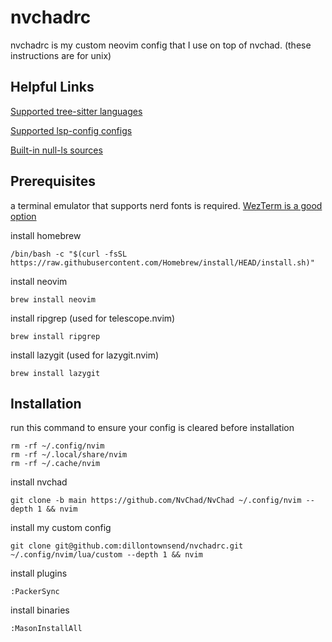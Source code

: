 # nvchadrc

nvchadrc is my custom neovim config that I use on top of nvchad. (these instructions are for unix)

## Helpful Links

[Supported tree-sitter languages](https://github.com/nvim-treesitter/nvim-treesitter#supported-languages)

[Supported lsp-config configs](https://github.com/neovim/nvim-lspconfig/blob/master/doc/server_configurations.md)

[Built-in null-ls sources](https://github.com/jose-elias-alvarez/null-ls.nvim/blob/main/doc/BUILTINS.md)

## Prerequisites

a terminal emulator that supports nerd fonts is required.
[WezTerm is a good option](https://wezfurlong.org/wezterm/installation.html)

install homebrew

```
/bin/bash -c "$(curl -fsSL https://raw.githubusercontent.com/Homebrew/install/HEAD/install.sh)"
```

install neovim

```
brew install neovim
```

install ripgrep (used for telescope.nvim)

```
brew install ripgrep
```

install lazygit (used for lazygit.nvim)

```
brew install lazygit
```

## Installation

run this command to ensure your config is cleared before installation

```
rm -rf ~/.config/nvim
rm -rf ~/.local/share/nvim
rm -rf ~/.cache/nvim
```

install nvchad

```
git clone -b main https://github.com/NvChad/NvChad ~/.config/nvim --depth 1 && nvim
```

install my custom config

```
git clone git@github.com:dillontownsend/nvchadrc.git ~/.config/nvim/lua/custom --depth 1 && nvim
```

install plugins

```
:PackerSync
```

install binaries

```
:MasonInstallAll
```

